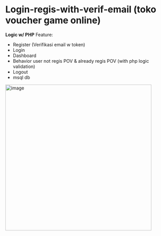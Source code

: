# Login-regis-with-verif-email (toko voucher game online)
**Logic w/ PHP**
Feature:
- Register (Verifikasi email w token)
- Login
- Dashboard
- Behavior user not regis POV & already regis POV (with php logic validation)
- Logout
- msql db


<img width="454" alt="image" src="https://github.com/naanas/Login-regis-with-verif-email/assets/54999826/df2f428e-d442-4190-8c30-5c30bd3c8053">

